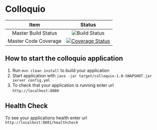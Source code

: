 # Colloquio
 
|Item|Status|
|:----:|:------:|
|Master Build Status|![Build Status](https://github.com/sreenath-kamath/colloquio/workflows/Java%20CI%20with%20Maven/badge.svg)|
|Master Code Coverage|[![Coverage Status](https://coveralls.io/repos/github/sreenath-kamath/colloquio/badge.svg?branch=master)](https://coveralls.io/github/sreenath-kamath/colloquio?branch=master)|



How to start the colloquio application
---

1. Run `mvn clean install` to build your application
1. Start application with `java -jar target/colloquio-1.0-SNAPSHOT.jar server config.yml`
1. To check that your application is running enter url `http://localhost:8080`

Health Check
---

To see your applications health enter url `http://localhost:8081/healthcheck`

